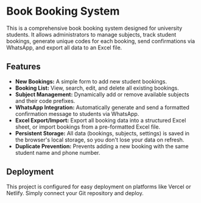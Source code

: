 # Book Booking System

This is a comprehensive book booking system designed for university students. It allows administrators to manage subjects, track student bookings, generate unique codes for each booking, send confirmations via WhatsApp, and export all data to an Excel file.

## Features

- **New Bookings:** A simple form to add new student bookings.
- **Booking List:** View, search, edit, and delete all existing bookings.
- **Subject Management:** Dynamically add or remove available subjects and their code prefixes.
- **WhatsApp Integration:** Automatically generate and send a formatted confirmation message to students via WhatsApp.
- **Excel Export/Import:** Export all booking data into a structured Excel sheet, or import bookings from a pre-formatted Excel file.
- **Persistent Storage:** All data (bookings, subjects, settings) is saved in the browser's local storage, so you don't lose your data on refresh.
- **Duplicate Prevention:** Prevents adding a new booking with the same student name and phone number.

## Deployment

This project is configured for easy deployment on platforms like Vercel or Netlify. Simply connect your Git repository and deploy.
